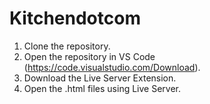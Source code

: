 # Kitchendotcom
1. Clone the repository.
2. Open the repository in VS Code (https://code.visualstudio.com/Download).
3. Download the Live Server Extension.
4. Open the .html files using Live Server.
